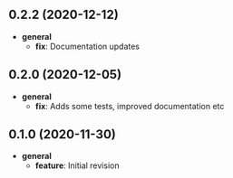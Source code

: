 ## 0.2.2 (2020-12-12)

* __general__
    * **fix**: Documentation updates

## 0.2.0 (2020-12-05)

* __general__
    * **fix**: Adds some tests, improved documentation etc

## 0.1.0 (2020-11-30)

* __general__
    * **feature**: Initial revision

